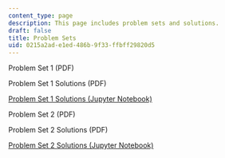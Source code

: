 ```yaml
---
content_type: page
description: This page includes problem sets and solutions.
draft: false
title: Problem Sets
uid: 0215a2ad-e1ed-486b-9f33-ffbff29820d5
---
```

Problem Set 1 (PDF)

Problem Set 1 Solutions (PDF)

[Problem Set 1 Solutions (Jupyter Notebook)](https://nbviewer.org/github/mitmath/matrixcalc/blob/main/hw1sol.ipynb)

Problem Set 2 (PDF)

Problem Set 2 Solutions (PDF)

[Problem Set 2 Solutions (Jupyter Notebook)](https://nbviewer.org/github/mitmath/matrixcalc/blob/main/hw2sol.ipynb)